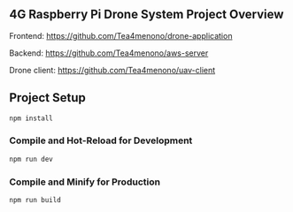 ## 4G Raspberry Pi Drone System Project Overview

Frontend: https://github.com/Tea4menono/drone-application

Backend: https://github.com/Tea4menono/aws-server

Drone client: https://github.com/Tea4menono/uav-client

## Project Setup

```sh
npm install
```

### Compile and Hot-Reload for Development

```sh
npm run dev
```

### Compile and Minify for Production

```sh
npm run build
```
